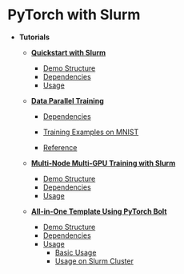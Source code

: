 # PyTorch with Slurm



* **Tutorials**

  * **[Quickstart with Slurm]()**

    * [Demo Structure]()
    * [Dependencies]()
    * [Usage]()

  * **[Data Parallel Training]()**

    * [Dependencies]()

    * [Training Examples on MNIST]()
    * [Reference]()

  * **[Multi-Node Multi-GPU Training with Slurm]()**

    * [Demo Structure]()
    * [Dependencies]()
    * [Usage]()

  * **[All-in-One Template Using PyTorch Bolt]()**

    * [Demo Structure]()
    * [Dependencies]()
    * [Usage]()
      * [Basic Usage]()
      * [Usage on Slurm Cluster]()



